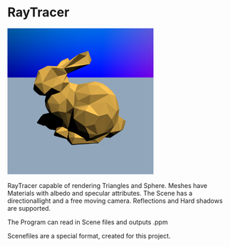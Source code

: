 # RayTracer
<img src="RayTracer/images/bunny.png?raw=true" width="65%"/>

RayTracer capable of rendering Triangles and Sphere. Meshes have Materials with albedo and specular attributes.
The Scene has a directionallight and a free moving camera. Reflections and Hard shadows are supported.

The Program can read in Scene files and outputs .ppm

Scenefiles are a special format, created for this project.
